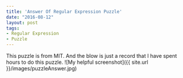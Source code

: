 ```yaml
---
title: 'Answer Of Regular Expression Puzzle'
date: "2016-08-12"
layout: post
tags:
- Regular Expression
- Puzzle
---
```


This puzzle is from MIT. And the blow is just a record that I have spent hours to do this puzzle.
![My helpful screenshot]({{ site.url }}/images/puzzleAnswer.jpg)
